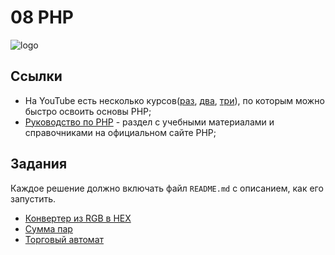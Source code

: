 # 08 PHP

![logo](https://upload.wikimedia.org/wikipedia/commons/thumb/2/27/PHP-logo.svg/320px-PHP-logo.svg.png)

## Ссылки
- На YouTube есть несколько курсов([раз](https://www.youtube.com/playlist?list=PLVfMKQXDAhGWCBTca7m-snWrZZkjX2jGB), [два](https://www.youtube.com/playlist?list=PL0lO_mIqDDFXm69bqj5JTCS1XGTNkhTch), [три](https://www.youtube.com/watch?v=a6xtQQqx1tg)), по которым можно быстро освоить основы PHP;
- [Руководство по PHP](https://secure.php.net/manual/ru/index.php) - раздел с учебными материалами и справочниками на официальном сайте PHP;


## Задания
Каждое решение должно включать файл `README.md` с описанием, как его запустить.
- [Конвертер из RGB в HEX](exercises/01/README.md)
- [Сумма пар](exercises/02/README.md)
- [Торговый автомат](exercises/03/README.md)
